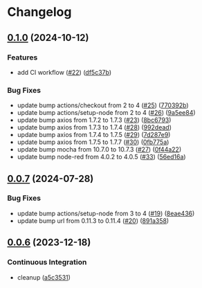 # Changelog

## [0.1.0](https://github.com/cedricziel/node-red-contrib-baserow/compare/v0.0.7...v0.1.0) (2024-10-12)


### Features

* add CI workflow ([#22](https://github.com/cedricziel/node-red-contrib-baserow/issues/22)) ([df5c37b](https://github.com/cedricziel/node-red-contrib-baserow/commit/df5c37b40c701c7bec6e0798ea488e9a28d25f70))


### Bug Fixes

* update bump actions/checkout from 2 to 4 ([#25](https://github.com/cedricziel/node-red-contrib-baserow/issues/25)) ([770392b](https://github.com/cedricziel/node-red-contrib-baserow/commit/770392b3cf242a4d2c62d2491dbd146de885b14a))
* update bump actions/setup-node from 2 to 4 ([#26](https://github.com/cedricziel/node-red-contrib-baserow/issues/26)) ([9a5ee84](https://github.com/cedricziel/node-red-contrib-baserow/commit/9a5ee8401578578455b700074cc86603298c2cce))
* update bump axios from 1.7.2 to 1.7.3 ([#23](https://github.com/cedricziel/node-red-contrib-baserow/issues/23)) ([8bc6793](https://github.com/cedricziel/node-red-contrib-baserow/commit/8bc6793435f640b3eab460a2509377c90629d8c9))
* update bump axios from 1.7.3 to 1.7.4 ([#28](https://github.com/cedricziel/node-red-contrib-baserow/issues/28)) ([992dead](https://github.com/cedricziel/node-red-contrib-baserow/commit/992dead91573f19b76c5a3e3b89f59874697a1bb))
* update bump axios from 1.7.4 to 1.7.5 ([#29](https://github.com/cedricziel/node-red-contrib-baserow/issues/29)) ([7d287e9](https://github.com/cedricziel/node-red-contrib-baserow/commit/7d287e9f4de37593963125c9250ba712e11b67ff))
* update bump axios from 1.7.5 to 1.7.7 ([#30](https://github.com/cedricziel/node-red-contrib-baserow/issues/30)) ([0fb775a](https://github.com/cedricziel/node-red-contrib-baserow/commit/0fb775a4ba64c3ee1926e3b8304ae4c681113e56))
* update bump mocha from 10.7.0 to 10.7.3 ([#27](https://github.com/cedricziel/node-red-contrib-baserow/issues/27)) ([0f44a22](https://github.com/cedricziel/node-red-contrib-baserow/commit/0f44a22741a2b51034abfaeddc84340fc5d3e418))
* update bump node-red from 4.0.2 to 4.0.5 ([#33](https://github.com/cedricziel/node-red-contrib-baserow/issues/33)) ([56ed16a](https://github.com/cedricziel/node-red-contrib-baserow/commit/56ed16a21e176048f7aab501e07b69492814f430))

## [0.0.7](https://github.com/cedricziel/node-red-contrib-baserow/compare/v0.0.6...v0.0.7) (2024-07-28)


### Bug Fixes

* update bump actions/setup-node from 3 to 4 ([#19](https://github.com/cedricziel/node-red-contrib-baserow/issues/19)) ([8eae436](https://github.com/cedricziel/node-red-contrib-baserow/commit/8eae4366c71f6272ca37d3a7324ad678a4832a2d))
* update bump url from 0.11.3 to 0.11.4 ([#20](https://github.com/cedricziel/node-red-contrib-baserow/issues/20)) ([891a358](https://github.com/cedricziel/node-red-contrib-baserow/commit/891a358760dff3fa1c8f44253b65ccec65150571))

## [0.0.6](https://github.com/cedricziel/node-red-contrib-baserow/compare/0.0.5...v0.0.6) (2023-12-18)


### Continuous Integration

* cleanup ([a5c3531](https://github.com/cedricziel/node-red-contrib-baserow/commit/a5c35316a515c105b1586eefaa243fffe5cda2a0))
